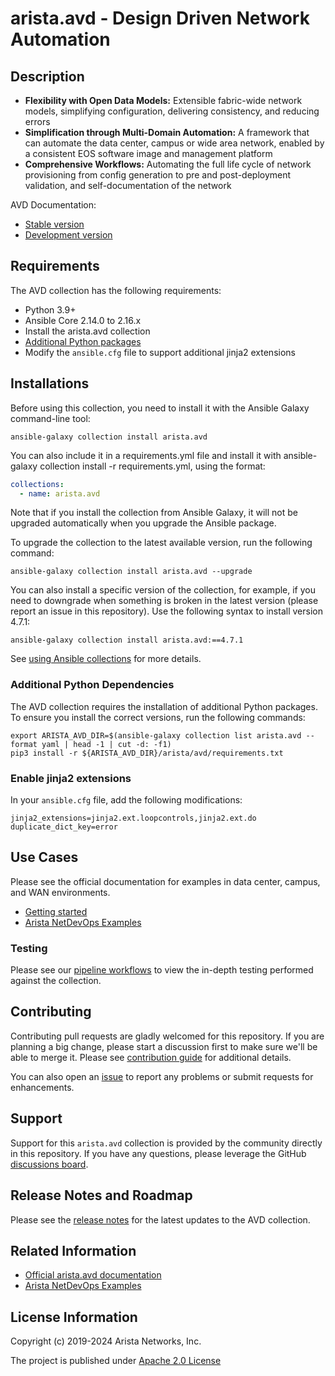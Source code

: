 <!--
  ~ Copyright (c) 2023-2024 Arista Networks, Inc.
  ~ Use of this source code is governed by the Apache License 2.0
  ~ that can be found in the LICENSE file.
  -->

# arista.avd - Design Driven Network Automation

## Description

- **Flexibility with Open Data Models:** Extensible fabric-wide network models, simplifying configuration, delivering consistency, and reducing errors
- **Simplification through Multi-Domain Automation:** A framework that can automate the data center, campus or wide area network, enabled by a consistent EOS software image and management platform
- **Comprehensive Workflows:** Automating the full life cycle of network provisioning from config generation to pre and post-deployment validation, and self-documentation of the network

AVD Documentation:

- [Stable version](https://avd.arista.com/stable/)
- [Development version](https://avd.arista.com/devel/)

## Requirements

The AVD collection has the following requirements:

- Python 3.9+
- Ansible Core 2.14.0 to 2.16.x
- Install the arista.avd collection
- [Additional Python packages](#additional-python-dependencies)
- Modify the `ansible.cfg` file to support additional jinja2 extensions

## Installations

Before using this collection, you need to install it with the Ansible Galaxy command-line tool:

```shell
ansible-galaxy collection install arista.avd
```

You can also include it in a requirements.yml file and install it with ansible-galaxy collection install -r requirements.yml, using the format:

```yaml
collections:
  - name: arista.avd
```

Note that if you install the collection from Ansible Galaxy, it will not be upgraded automatically when you upgrade the Ansible package.

To upgrade the collection to the latest available version, run the following command:

```shell
ansible-galaxy collection install arista.avd --upgrade
```

You can also install a specific version of the collection, for example, if you need to downgrade when something is broken in the latest version (please report an issue in this repository). Use the following syntax to install version 4.7.1:

```shell
ansible-galaxy collection install arista.avd:==4.7.1
```

See [using Ansible collections](https://docs.ansible.com/ansible/devel/collections_guide/index.html) for more details.

### Additional Python Dependencies

The AVD collection requires the installation of additional Python packages. To ensure you install the correct versions, run the following commands:

```shell
export ARISTA_AVD_DIR=$(ansible-galaxy collection list arista.avd --format yaml | head -1 | cut -d: -f1)
pip3 install -r ${ARISTA_AVD_DIR}/arista/avd/requirements.txt
```

### Enable jinja2 extensions

In your `ansible.cfg` file, add the following modifications:

```shell
jinja2_extensions=jinja2.ext.loopcontrols,jinja2.ext.do
duplicate_dict_key=error
```

## Use Cases

Please see the official documentation for examples in data center, campus, and WAN environments.

- [Getting started](https://avd.arista.com/stable/docs/getting-started/intro-to-ansible-and-avd.html)
- [Arista NetDevOps Examples](https://github.com/aristanetworks/netdevops-examples)

### Testing

Please see our [pipeline workflows](https://github.com/aristanetworks/avd/actions) to view the in-depth testing performed against the collection.

## Contributing

Contributing pull requests are gladly welcomed for this repository. If you are planning a big change, please start a discussion first to make sure we'll be able to merge it. Please see [contribution guide](https://avd.arista.com/stable/docs/contribution/overview.html) for additional details.

You can also open an [issue](https://github.com/aristanetworks/avd/issues) to report any problems or submit requests for enhancements.

## Support

Support for this `arista.avd` collection is provided by the community directly in this repository. If you have any questions, please leverage the GitHub [discussions board](https://github.com/aristanetworks/avd/discussions).

## Release Notes and Roadmap

Please see the [release notes](https://github.com/aristanetworks/avd/releases) for the latest updates to the AVD collection.

## Related Information

- [Official arista.avd documentation](https://avd.arista.com)
- [Arista NetDevOps Examples](https://github.com/aristanetworks/netdevops-examples)

## License Information

Copyright (c) 2019-2024 Arista Networks, Inc.

The project is published under [Apache 2.0 License](https://github.com/aristanetworks/avd/blob/devel/ansible_collections/arista/avd/LICENSE)
